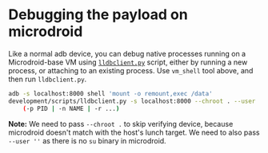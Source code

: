 # Debugging the payload on microdroid

Like a normal adb device, you can debug native processes running on a
Microdroid-base VM using [`lldbclient.py`][lldbclient] script, either by
running a new process, or attaching to an existing process.  Use `vm_shell`
tool above, and then run `lldbclient.py`.

```sh
adb -s localhost:8000 shell 'mount -o remount,exec /data'
development/scripts/lldbclient.py -s localhost:8000 --chroot . --user '' \
    (-p PID | -n NAME | -r ...)
```

**Note:** We need to pass `--chroot .` to skip verifying device, because
microdroid doesn't match with the host's lunch target. We need to also pass
`--user ''` as there is no `su` binary in microdroid.

[lldbclient]: https://android.googlesource.com/platform/development/+/refs/heads/main/scripts/lldbclient.py

